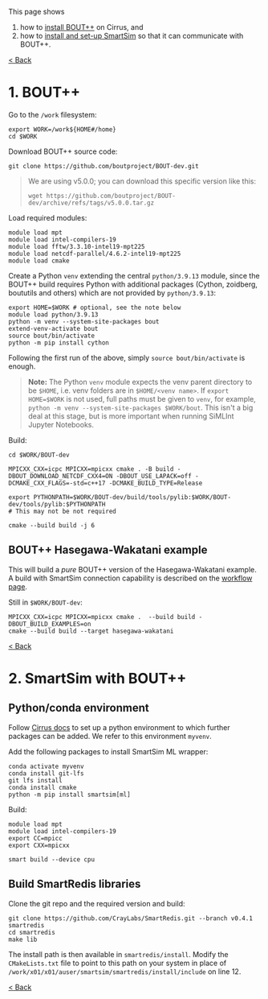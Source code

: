 This page shows 
1. how to [install BOUT++](./example-installation.md#1-bout) on Cirrus, and
2. how to [install and set-up SmartSim](./example-installation.md#2-smartsim-with-bout) so that it can communicate with BOUT++.

[< Back](./)

# 1. BOUT++

Go to the `/work` filesystem:
```
export WORK=/work${HOME#/home}
cd $WORK
```

Download BOUT++ source code:
```
git clone https://github.com/boutproject/BOUT-dev.git
```

> We are using v5.0.0; you can download this specific version like this:
> 
> ```wget https://github.com/boutproject/BOUT-dev/archive/refs/tags/v5.0.0.tar.gz```

Load required modules:
```
module load mpt
module load intel-compilers-19
module load fftw/3.3.10-intel19-mpt225
module load netcdf-parallel/4.6.2-intel19-mpt225
module load cmake
```

Create a Python `venv` extending the central `python/3.9.13` module, since the BOUT++ build requires Python with additional packages (Cython, zoidberg, boututils and others) which are not provided by `python/3.9.13`:
```
export HOME=$WORK # optional, see the note below 
module load python/3.9.13
python -m venv --system-site-packages bout
extend-venv-activate bout
source bout/bin/activate
python -m pip install cython
```

Following the first run of the above, simply `source bout/bin/activate` is enough.

> **Note:** The Python `venv` module expects the venv parent directory to be `$HOME`, i.e. venv folders are in `$HOME/<venv name>`.
> If `export HOME=$WORK` is not used, full paths must be given to `venv`, for example, `python -m venv --system-site-packages $WORK/bout`.
> This isn't a big deal at this stage, but is more important when running SiMLInt Jupyter Notebooks.

Build:
```
cd $WORK/BOUT-dev

MPICXX_CXX=icpc MPICXX=mpicxx cmake . -B build -DBOUT_DOWNLOAD_NETCDF_CXX4=ON -DBOUT_USE_LAPACK=off -DCMAKE_CXX_FLAGS=-std=c++17 -DCMAKE_BUILD_TYPE=Release

export PYTHONPATH=$WORK/BOUT-dev/build/tools/pylib:$WORK/BOUT-dev/tools/pylib:$PYTHONPATH
# This may not be not required

cmake --build build -j 6
```

## BOUT++ Hasegawa-Wakatani example
This will build a *pure* BOUT++ version of the Hasegawa-Wakatani example. A build with SmartSim connection capability is described on the [workflow page](./workflow.md#compile-hasegawa-wakatani-with-smartredis).

Still in `$WORK/BOUT-dev`:
```
MPICXX_CXX=icpc MPICXX=mpicxx cmake .  --build build -DBOUT_BUILD_EXAMPLES=on
cmake --build build --target hasegawa-wakatani
```

[< Back](./)


# 2. SmartSim with BOUT++

## Python/conda environment
Follow [Cirrus docs](https://docs.cirrus.ac.uk/user-guide/python/#installing-your-own-python-packages-with-conda) to set up a python environment to which further packages can be added. We refer to this environment `myvenv`.

Add the following packages to install SmartSim ML wrapper:
```
conda activate myvenv
conda install git-lfs
git lfs install
conda install cmake
python -m pip install smartsim[ml]
```

Build:
```
module load mpt
module load intel-compilers-19
export CC=mpicc
export CXX=mpicxx

smart build --device cpu  
```

## Build SmartRedis libraries

Clone the git repo and the required version and build:
```
git clone https://github.com/CrayLabs/SmartRedis.git --branch v0.4.1 smartredis
cd smartredis
make lib
```

The install path is then available in `smartredis/install`. Modify the `CMakeLists.txt` file to point to this path on your system in place of `/work/x01/x01/auser/smartsim/smartredis/install/include` on line 12.


[< Back](./)
